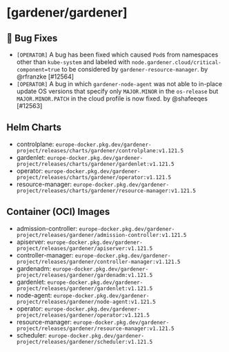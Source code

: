 # [gardener/gardener]

## 🐛 Bug Fixes

- `[OPERATOR]` A bug has been fixed which caused `Pod`s from namespaces other than `kube-system` and labeled with `node.gardener.cloud/critical-component=true` to be considered by `gardener-resource-manager`. by @rfranzke [#12564]
- `[OPERATOR]` A bug in which `gardener-node-agent` was not able to in-place update OS versions that specify only `MAJOR.MINOR` in the `os-release` but `MAJOR.MINOR.PATCH` in the cloud profile is now fixed. by @shafeeqes [#12563]

## Helm Charts
- controlplane: `europe-docker.pkg.dev/gardener-project/releases/charts/gardener/controlplane:v1.121.5`
- gardenlet: `europe-docker.pkg.dev/gardener-project/releases/charts/gardener/gardenlet:v1.121.5`
- operator: `europe-docker.pkg.dev/gardener-project/releases/charts/gardener/operator:v1.121.5`
- resource-manager: `europe-docker.pkg.dev/gardener-project/releases/charts/gardener/resource-manager:v1.121.5`
## Container (OCI) Images
- admission-controller: `europe-docker.pkg.dev/gardener-project/releases/gardener/admission-controller:v1.121.5`
- apiserver: `europe-docker.pkg.dev/gardener-project/releases/gardener/apiserver:v1.121.5`
- controller-manager: `europe-docker.pkg.dev/gardener-project/releases/gardener/controller-manager:v1.121.5`
- gardenadm: `europe-docker.pkg.dev/gardener-project/releases/gardener/gardenadm:v1.121.5`
- gardenlet: `europe-docker.pkg.dev/gardener-project/releases/gardener/gardenlet:v1.121.5`
- node-agent: `europe-docker.pkg.dev/gardener-project/releases/gardener/node-agent:v1.121.5`
- operator: `europe-docker.pkg.dev/gardener-project/releases/gardener/operator:v1.121.5`
- resource-manager: `europe-docker.pkg.dev/gardener-project/releases/gardener/resource-manager:v1.121.5`
- scheduler: `europe-docker.pkg.dev/gardener-project/releases/gardener/scheduler:v1.121.5`
